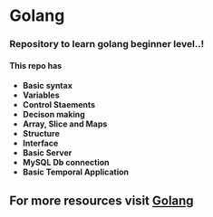 # Golang

### Repository to learn golang beginner level..!
#### This repo has
- **Basic syntax**
- **Variables**
- **Control Staements**
- **Decison making**
- **Array, Slice and Maps**
- **Structure**
- **Interface**
- **Basic Server**
- **MySQL Db connection**
- **Basic Temporal Application**

## For more resources visit [Golang](https://golang.org/doc/tutorial/getting-started)